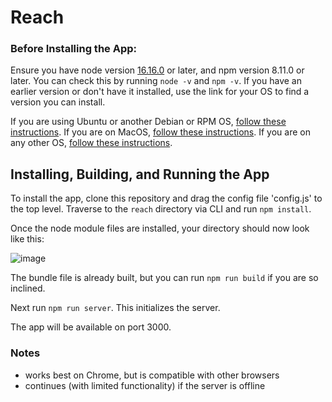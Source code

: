 # Reach

### Before Installing the App:
Ensure you have node version [16.16.0](https://nodejs.org/download/release/v16.16.0/) or later, and npm version 8.11.0 or later. You can check this by running `node -v` and `npm -v`. If you have an earlier version or don't have it installed, use the link for your OS to find a version you can install.

If you are using Ubuntu or another Debian or RPM OS, [follow these instructions](https://github.com/nodesource/distributions#using-ubuntu-2). If you are on MacOS, [follow these instructions](https://formulae.brew.sh/formula/node@16). If you are on any other OS, [follow these instructions](https://nodejs.org/en/download/).

## Installing, Building, and Running the App

To install the app, clone this repository and drag the config file 'config.js' to the top level. Traverse to the `reach` directory via CLI and run `npm install`.

Once the node module files are installed, your directory should now look like this:

![image](https://user-images.githubusercontent.com/41023883/211117732-ef4e5abe-d8b7-4e0e-9c4a-75116f30af5a.png)

The bundle file is already built, but you can run `npm run build` if you are so inclined.

Next run `npm run server`. This initializes the server.

The app will be available on port 3000.

### Notes

- works best on Chrome, but is compatible with other browsers
- continues (with limited functionality) if the server is offline
